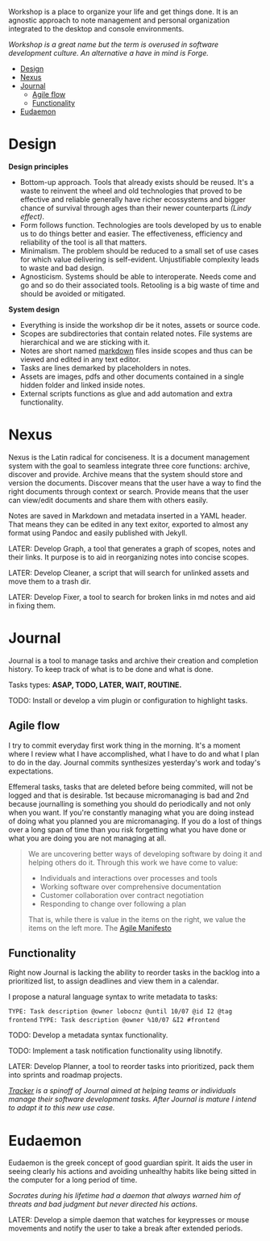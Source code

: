 Workshop is a place to organize your life and get things done. It is an agnostic approach to note management and personal organization integrated to the desktop and console environments.

*Workshop is a great name but the term is overused in software development culture. An alternative a have in mind is Forge.*


<!-- TOC GitLab -->

- [Design](#design)
- [Nexus](#nexus)
- [Journal](#journal)
	- [Agile flow](#agile-flow)
	- [Functionality](#functionality)
- [Eudaemon](#eudaemon)

<!-- /TOC -->

# Design
**Design principles**

- Bottom-up approach. Tools that already exists should be reused. It's a waste to reinvent the wheel and old technologies that proved to be effective and reliable generally have richer ecossystems and bigger chance of survival through ages than their newer counterparts *(Lindy effect)*.
- Form follows function. Technologies are tools developed by us to enable us to do things better and easier. The effectiveness, efficiency and reliability of the tool is all that matters.
- Minimalism. The problem should be reduced to a small set of use cases for which value delivering is self-evident. Unjustifiable complexity leads to waste and bad design.
- Agnosticism. Systems should be able to interoperate. Needs come and go and so do their associated tools. Retooling is a big waste of time and should be avoided or mitigated.

**System design**

- Everything is inside the workshop dir be it notes, assets or source code.
- Scopes are subdirectories that contain related notes. File systems are hierarchical and we are sticking with it.
- Notes are short named [markdown](markdown.md) files inside scopes and thus can be viewed and edited in any text editor.
- Tasks are lines demarked by placeholders in notes. 
- Assets are images, pdfs and other documents contained in a single hidden folder and linked inside notes.
- External scripts functions as glue and add automation and extra functionality.

# Nexus
Nexus is the Latin radical for conciseness. It is a document management system with the goal to seamless integrate three core functions: archive, discover and provide. Archive means that the system should store and version the documents. Discover means that the user have a way to find the right documents through context or search. Provide means that the user can view/edit documents and share them with others easily.

Notes are saved in Markdown and metadata inserted in a YAML header. That means they can be edited in any text exitor, exported to almost any format using Pandoc and easily published with Jekyll.

LATER: Develop Graph, a tool that generates a graph of scopes, notes and their links. It purpose is to aid in reorganizing notes into concise scopes.

LATER: Develop Cleaner, a script that will search for unlinked assets and move them to a trash dir.

LATER: Develop Fixer, a tool to search for broken links in md notes and aid in fixing them.

# Journal
Journal is a tool to manage tasks and archive their creation and completion history. To keep track of what is to be done and what is done.

Tasks types: **ASAP, TODO, LATER, WAIT, ROUTINE.**

TODO: Install or develop a vim plugin or configuration to highlight tasks.

## Agile flow
I try to commit everyday first work thing in the morning. It's a moment where I review what I have accomplished, what I have to do and what I plan to do in the day. Journal commits synthesizes yesterday's work and today's expectations.

Effemeral tasks, tasks that are deleted before being commited, will not be logged and that is desirable. 1st because micromanaging is bad and 2nd because journalling is something you should do periodically and not only when you want. If you're constantly managing what you are doing instead of doing what you planned you are micromanaging. If you do a lost of things over a long span of time than you risk forgetting what you have done or what you are doing you are not managing at all.

>We are uncovering better ways of developing software by doing it and helping others do it. Through this work we have come to value:
>
>- Individuals and interactions over processes and tools
>- Working software over comprehensive documentation
>- Customer collaboration over contract negotiation
>- Responding to change over following a plan
>
>That is, while there is value in the items on the right, we value the items on the left more.
The [Agile Manifesto](https://agilemanifesto.org)

## Functionality
Right now Journal is lacking the ability to reorder tasks in the backlog into a prioritized list, to assign deadlines and view them in a calendar.

I propose a natural language syntax to write metadata to tasks:

`TYPE: Task description @owner lobocnz @until 10/07 @id I2 @tag frontend`
`TYPE: Task description @owner %10/07 &I2 #frontend`

TODO: Develop a metadata syntax functionality.

TODO: Implement a task notification functionality using libnotify.

LATER: Develop Planner, a tool to reorder tasks into prioritized, pack them into sprints and roadmap projects.

*[Tracker](tracker.md) is a spinoff of Journal aimed at helping teams or individuals manage their software development tasks. After Journal is mature I intend to adapt it to this new use case.*

# Eudaemon
Eudaemon is the greek concept of good guardian spirit. It aids the user in seeing clearly his actions and avoiding unhealthy habits like being sitted in the computer for a long period of time.

*Socrates during his lifetime had a daemon that always warned him of threats and bad judgment but never directed his actions.* 

LATER: Develop a simple daemon that watches for keypresses or mouse movements and notify the user to take a break after extended periods.

